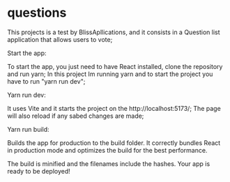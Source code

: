 # questions

This projects is a test by BlissApllications, and it consists in a Question list application that allows users to vote;

Start the app:

To start the app, you just need to have React installed, clone the repository and run yarn;
In this project Im running yarn and to start the project you have to run "yarn run dev";

Yarn run dev:

It uses Vite and it starts the project on the http://localhost:5173/;
The page will also reload if any sabed changes are made;

Yarn run build:

Builds the app for production to the build folder.
It correctly bundles React in production mode and optimizes the build for the best performance.

The build is minified and the filenames include the hashes.
Your app is ready to be deployed!



